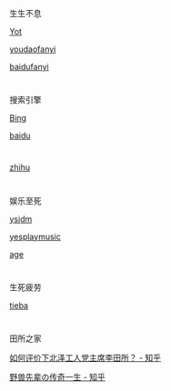

生生不息

[Yot](https://www.youdao.com/result?word=hello%20world&lang=en)

[youdaofanyi](https://fanyi.youdao.com)

[baidufanyi](fanyi.baidu.com)

#

搜索引擎

[Bing](https://cn.bing.com)

[baidu](https://www.baidu.com)

#

[zhihu](https://www.zhihu.com)
#

娱乐至死

[ysjdm](https://www.ysjdm.net)

[yesplaymusic](https://music.hexo.icu)

[age](https://www.agemys.com)

#
生死疲劳

[tieba](https://tieba.baidu.com)

#

田所之家

[如何评价下北泽工人党主席李田所？ - 知乎](https://www.zhihu.com/question/472851981)

[野兽先辈の传奇一生 - 知乎](https://zhuanlan.zhihu.com/p/164581850)
